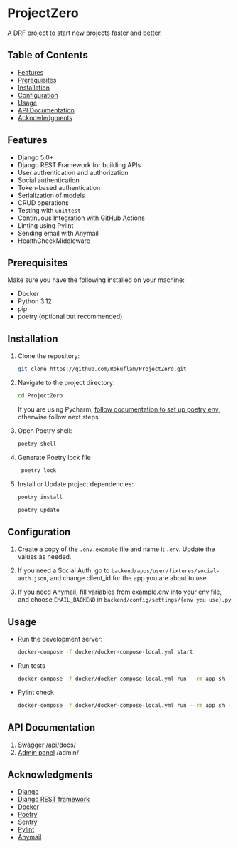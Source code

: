 # ProjectZero


A DRF project to start new projects faster and better.

## Table of Contents

- [Features](#features)
- [Prerequisites](#prerequisites)
- [Installation](#installation)
- [Configuration](#configuration)
- [Usage](#usage)
- [API Documentation](#api-documentation)
- [Acknowledgments](#acknowledgments)

## Features

- Django 5.0+
- Django REST Framework for building APIs
- User authentication and authorization
- Social authentication
- Token-based authentication
- Serialization of models
- CRUD operations
- Testing with `unittest`
- Continuous Integration with GitHub Actions
- Linting using Pylint
- Sending email with Anymail
- HealthCheckMiddleware

## Prerequisites

Make sure you have the following installed on your machine:

- Docker
- Python 3.12
- pip
- poetry (optional but recommended)

## Installation

1. Clone the repository:

    ```bash
    git clone https://github.com/Rokuflam/ProjectZero.git
    ```

2. Navigate to the project directory:

    ```bash
    cd ProjectZero
    ```
   If you are using Pycharm, [follow documentation to set up poetry env](https://www.jetbrains.com/help/pycharm/poetry.html), otherwise follow next steps

3. Open Poetry shell:

    ```bash
    poetry shell
    ```

4. Generate Poetry lock file
 
   ```bash
    poetry lock
   ```

5. Install or Update project dependencies:

    ```bash
    poetry install
    ```
    ```bash
    poetry update
    ```

## Configuration

1. Create a copy of the `.env.example` file and name it `.env`. Update the values as needed.

2. If you need a Social Auth, go to `backend/apps/user/fixtures/social-auth.json`,
and change client_id for the app you are about to use.

3. If you need Anymail, fill variables from example.env into your env file,
and choose `EMAIL_BACKEND` in `backend/config/settings/{env you use}.py`

## Usage
- Run the development server:
    ```bash
    docker-compose -f docker/docker-compose-local.yml start
    ```

- Run tests
    ```bash
    docker-compose -f docker/docker-compose-local.yml run --rm app sh -c "python manage.py test apps"
    ```

- Pylint check
    ```bash
    docker-compose -f docker/docker-compose-local.yml run --rm app sh -c "pylint apps --rcfile=.pylintrc"
    ```

## API Documentation

1.   [Swagger](http://localhost:8000/api/docs/) /api/docs/
2.   [Admin panel](http://localhost:8000/admin/) /admin/

## Acknowledgments

- [Django](https://www.djangoproject.com/)
- [Django REST framework](https://www.django-rest-framework.org/)
- [Docker](https://www.docker.com/)
- [Poetry](https://python-poetry.org/)
- [Sentry](https://docs.sentry.io/)
- [Pylint](https://pypi.org/project/pylint/)
- [Anymail](https://anymail.dev/en/)
